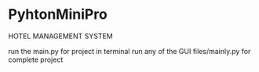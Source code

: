 # PyhtonMiniPro
HOTEL MANAGEMENT SYSTEM

run the main.py for project in terminal
run any of the GUI files/mainly.py for complete project
